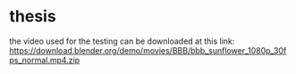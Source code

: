 # thesis

the video used for the testing can be downloaded at this link:
https://download.blender.org/demo/movies/BBB/bbb_sunflower_1080p_30fps_normal.mp4.zip

